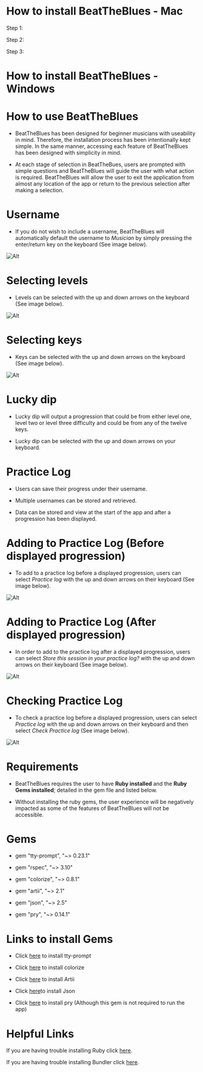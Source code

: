 # How to install BeatTheBlues - Mac



Step 1: 

Step 2:

Step 3: 

# How to install BeatTheBlues - Windows



# How to use BeatTheBlues

- BeatTheBlues has been designed for beginner musicians with useability in mind. Therefore, the installation process has been intentionally kept simple. In the same manner, accessing each feature of BeatTheBlues has been designed with simplicity in mind. 

- At each stage of selection in BeatTheBues, users are prompted with simple questions and BeatTheBlues will guide the user with what action is required. 
BeatTheBlues will allow the user to exit the application from almost any location of the app or return to the previous selection after making a selection. 


# Username

- If you do not wish to include a username, BeatTheBlues will automatically default the username to *Musician* by simply pressing the enter/return key on the keyboard (See image below).


![Alt](../docs/app_screenshots/beat_the_blues_username.png)





# Selecting levels 


- Levels can be selected with the up and down arrows on the keyboard (See image below).


![Alt](../docs/app_screenshots/beattheblues_challenge_selection.png)

# Selecting keys

- Keys can be selected with the up and down arrows on the keyboard (See image below).

![Alt](../docs/app_screenshots/beattheblues_key_selection.png)

# Lucky dip

- Lucky dip will output a progression that could be from either level one, level two or level three 
difficulty and could be from any of the twelve keys.

- Lucky dip can be selected with the up and down arrows on your keyboard.


# Practice Log

- Users can save their progress under their username.

- Multiple usernames can be stored and retrieved.

- Data can be stored and view at the start of the app and after a progression has been displayed.

# Adding to Practice Log (Before displayed progression)

- To add to a practice log before a displayed progression, users can select *Practice log* with the up and down arrows on their keyboard (See image below).


![Alt](../docs/app_screenshots/beat_the_blues_practice_log.png)

# Adding to Practice Log (After displayed progression)

- In order to add to the practice log after a displayed progression, users can select *Store this session in your practice log?* with the up and down arrows on their keyboard (See image below).

![Alt](../docs/app_screenshots/beat_the_blues_add_to_practice_log_two.png)



# Checking Practice Log

- To check a practice log before a displayed progression, users can select *Practice log* with the up and down arrows on their keyboard and then select *Check Practice log* (See image below).

![Alt](../docs/app_screenshots/beat_the_blues_check_practice_log.png)


# Requirements

- BeatTheBlues requires the user to have **Ruby installed** and the **Ruby Gems installed**; detailed in the gem file and listed below. 

- Without installing the ruby gems, the user experience will be negatively impacted as some of the features of BeatTheBlues will not be accessible.


# Gems

- gem "tty-prompt", "~> 0.23.1" 

- gem "rspec", "~> 3.10"

- gem "colorize", "~> 0.8.1"

- gem "artii", "~> 2.1"

- gem "json", "~> 2.5"

- gem "pry", "~> 0.14.1"


# Links to install Gems

- Click [here](https://rubygems.org/gems/tty-prompt) to install tty-prompt

- Click [here](https://rubygems.org/gems/colorize) to install colorize

- Click [here](https://rubygems.org/search?query=artii) to install Artii

- Click [here](https://rubygems.org/gems/json)to install Json

- Click [here](https://rubygems.org/search?query=pry) to install pry (Although this gem is not required to run the app)

# Helpful Links

If you are having trouble installing Ruby click [here](https://www.ruby-lang.org/en/documentation/installation/).

If you are having trouble installing Bundler click [here](https://help.dreamhost.com/hc/en-us/articles/115001070131-Using-Bundler-to-install-Ruby-gems).


